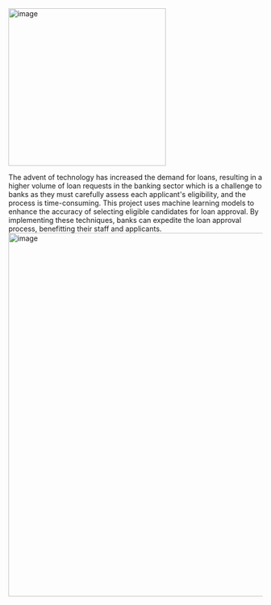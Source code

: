<img width="312" alt="image" src="https://github.com/sharanya123-khanderao/Loan-Approval-Prediction/assets/83499909/e95956db-adb0-4934-87f0-fb3dd9d1b5a6">



The advent of technology has increased the demand for loans, resulting in a higher volume of loan requests in the banking sector which is a challenge to banks as they must carefully assess each applicant's eligibility, and the process is time-consuming.
This project uses machine learning models to enhance the accuracy of selecting eligible candidates for loan approval. By implementing these techniques, banks can expedite the loan approval process, benefitting their staff and applicants.
 
<img width="720" alt="image" src="https://github.com/sharanya123-khanderao/Loan-Approval-Prediction/assets/83499909/4b8aeec5-a63d-404e-bdd3-669fd9962139">
